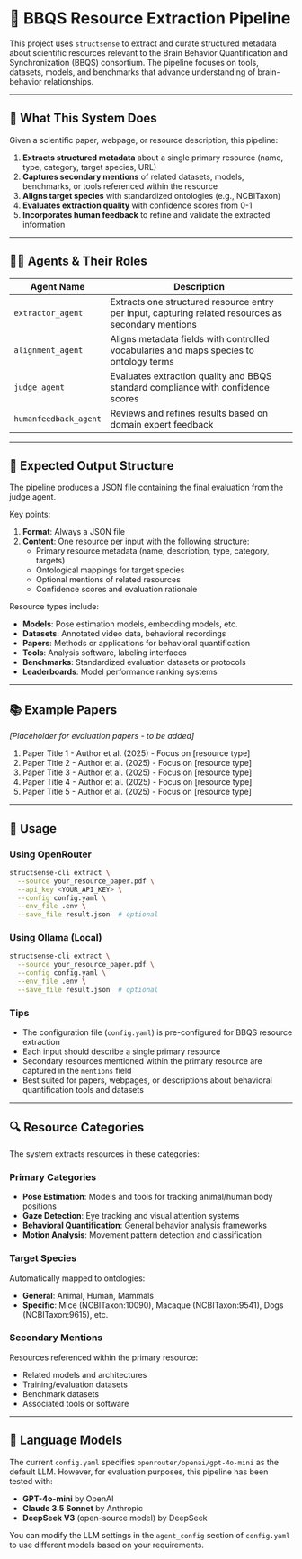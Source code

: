 # 🧠 BBQS Resource Extraction Pipeline

This project uses `structsense` to extract and curate structured metadata about scientific resources relevant to the Brain Behavior Quantification and Synchronization (BBQS) consortium. The pipeline focuses on tools, datasets, models, and benchmarks that advance understanding of brain-behavior relationships.

---

## 🔬 What This System Does

Given a scientific paper, webpage, or resource description, this pipeline:

1. **Extracts structured metadata** about a single primary resource (name, type, category, target species, URL)
2. **Captures secondary mentions** of related datasets, models, benchmarks, or tools referenced within the resource
3. **Aligns target species** with standardized ontologies (e.g., NCBITaxon)
4. **Evaluates extraction quality** with confidence scores from 0-1
5. **Incorporates human feedback** to refine and validate the extracted information

---

## 🧑‍💼 Agents & Their Roles

| Agent Name           | Description |
|----------------------|-------------|
| `extractor_agent`    | Extracts one structured resource entry per input, capturing related resources as secondary mentions |
| `alignment_agent`    | Aligns metadata fields with controlled vocabularies and maps species to ontology terms |
| `judge_agent`        | Evaluates extraction quality and BBQS standard compliance with confidence scores |
| `humanfeedback_agent`| Reviews and refines results based on domain expert feedback |

---

## 📁 Expected Output Structure

The pipeline produces a JSON file containing the final evaluation from the judge agent.

Key points:
1. **Format**: Always a JSON file
2. **Content**: One resource per input with the following structure:
   - Primary resource metadata (name, description, type, category, targets)
   - Ontological mappings for target species
   - Optional mentions of related resources
   - Confidence scores and evaluation rationale

Resource types include:
- **Models**: Pose estimation models, embedding models, etc.
- **Datasets**: Annotated video data, behavioral recordings
- **Papers**: Methods or applications for behavioral quantification
- **Tools**: Analysis software, labeling interfaces
- **Benchmarks**: Standardized evaluation datasets or protocols
- **Leaderboards**: Model performance ranking systems

---

## 📚 Example Papers

*[Placeholder for evaluation papers - to be added]*

1. Paper Title 1 - Author et al. (2025) - Focus on [resource type]
2. Paper Title 2 - Author et al. (2025) - Focus on [resource type]
3. Paper Title 3 - Author et al. (2025) - Focus on [resource type]
4. Paper Title 4 - Author et al. (2025) - Focus on [resource type]
5. Paper Title 5 - Author et al. (2025) - Focus on [resource type]

---

## 🧪 Usage

### Using OpenRouter
```bash
structsense-cli extract \
  --source your_resource_paper.pdf \
  --api_key <YOUR_API_KEY> \
  --config config.yaml \
  --env_file .env \
  --save_file result.json  # optional
```

### Using Ollama (Local)
```bash
structsense-cli extract \
  --source your_resource_paper.pdf \
  --config config.yaml \
  --env_file .env \
  --save_file result.json  # optional
```

### Tips

- The configuration file (`config.yaml`) is pre-configured for BBQS resource extraction
- Each input should describe a single primary resource
- Secondary resources mentioned within the primary resource are captured in the `mentions` field
- Best suited for papers, webpages, or descriptions about behavioral quantification tools and datasets

---

## 🔍 Resource Categories

The system extracts resources in these categories:

### Primary Categories
- **Pose Estimation**: Models and tools for tracking animal/human body positions
- **Gaze Detection**: Eye tracking and visual attention systems
- **Behavioral Quantification**: General behavior analysis frameworks
- **Motion Analysis**: Movement pattern detection and classification

### Target Species
Automatically mapped to ontologies:
- **General**: Animal, Human, Mammals
- **Specific**: Mice (NCBITaxon:10090), Macaque (NCBITaxon:9541), Dogs (NCBITaxon:9615), etc.

### Secondary Mentions
Resources referenced within the primary resource:
- Related models and architectures
- Training/evaluation datasets
- Benchmark datasets
- Associated tools or software

---

## 🤖 Language Models

The current `config.yaml` specifies `openrouter/openai/gpt-4o-mini` as the default LLM. However, for evaluation purposes, this pipeline has been tested with:

- **GPT-4o-mini** by OpenAI
- **Claude 3.5 Sonnet** by Anthropic
- **DeepSeek V3** (open-source model) by DeepSeek

You can modify the LLM settings in the `agent_config` section of `config.yaml` to use different models based on your requirements.